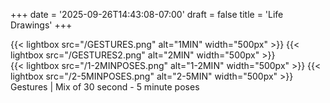 +++
date = '2025-09-26T14:43:08-07:00'
draft = false
title = 'Life Drawings'
+++

{{< lightbox src="/GESTURES.png" alt="1MIN" width="500px" >}}
{{< lightbox src="/GESTURES2.png" alt="2MIN" width="500px" >}}  
{{< lightbox src="/1-2MINPOSES.png" alt="1-2MIN" width="500px" >}}
{{< lightbox src="/2-5MINPOSES.png" alt="2-5MIN" width="500px" >}}  
Gestures | Mix of 30 second - 5 minute poses
